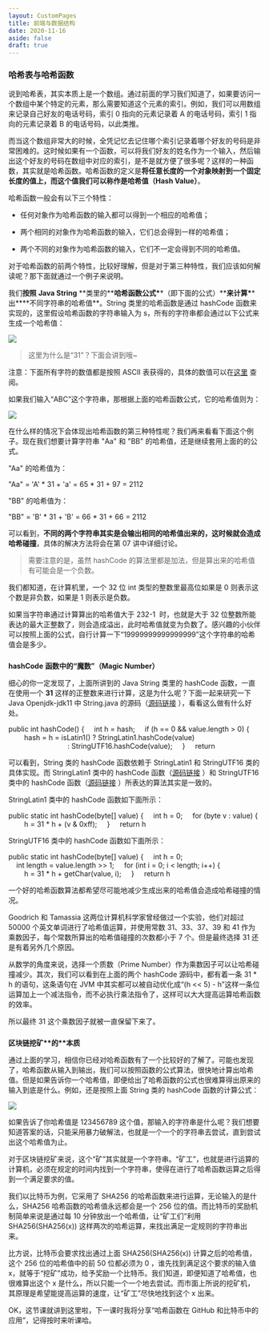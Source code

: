 ```yaml
---
layout: CustomPages
title: 前端与数据结构
date: 2020-11-16
aside: false
draft: true
---
```


### 哈希表与哈希函数

说到哈希表，其实本质上是一个数组。通过前面的学习我们知道了，如果要访问一个数组中某个特定的元素，那么需要知道这个元素的索引。例如，我们可以用数组来记录自己好友的电话号码，索引 0 指向的元素记录着 A 的电话号码，索引 1 指向的元素记录着 B 的电话号码，以此类推。

而当这个数组非常大的时候，全凭记忆去记住哪个索引记录着哪个好友的号码是非常困难的。这时候如果有一个函数，可以将我们好友的姓名作为一个输入，然后输出这个好友的号码在数组中对应的索引，是不是就方便了很多呢？这样的一种函数，其实就是哈希函数。哈希函数的定义是**将任意长度的一个对象映射到一个固定长度的值上，而这个值我们可以称作是哈希值（Hash Value）**。

哈希函数一般会有以下三个特性：

- 任何对象作为哈希函数的输入都可以得到一个相应的哈希值；

- 两个相同的对象作为哈希函数的输入，它们总会得到一样的哈希值；

- 两个不同的对象作为哈希函数的输入，它们不一定会得到不同的哈希值。

对于哈希函数的前两个特性，比较好理解，但是对于第三种特性，我们应该如何解读呢？那下面就通过一个例子来说明。

我们**按照** **Java String** **类里的\*\***哈希函数公式\***\*（即下面的公式）\*\***来计算\***\*出\*\***不同字符串的哈希值\*\*。String 类里的哈希函数是通过 hashCode 函数来实现的，这里假设哈希函数的字符串输入为 s，所有的字符串都会通过以下公式来生成一个哈希值：

![](https://s0.lgstatic.com/i/image3/M01/5D/D1/Cgq2xl4JtemAJ6H1AAAepXiC-4o564.png)

> 这里为什么是“31”？下面会讲到哦~

注意：下面所有字符的数值都是按照 ASCII 表获得的，具体的数值可以在[这里](https://www.ascii-code.com/) 查阅。

如果我们输入“ABC”这个字符串，那根据上面的哈希函数公式，它的哈希值则为：

![](https://s0.lgstatic.com/i/image3/M01/5D/D1/CgpOIF4JtemAaZ5LAAAbQUu-prg387.png)

在什么样的情况下会体现出哈希函数的第三种特性呢？我们再来看看下面这个例子。现在我们想要计算字符串 "Aa" 和 "BB" 的哈希值，还是继续套用上面的的公式。

"Aa" 的哈希值为：

"Aa" = 'A' \* 31 + 'a' = 65 \* 31 + 97 = 2112

"BB" 的哈希值为：

"BB" = 'B' \* 31 + 'B' = 66 \* 31 + 66 = 2112

可以看到，**不同的两个字符串其实是会输出相同的哈希值出来的，这时候就会造成哈希碰撞**，具体的解决方法将会在第 07 讲中详细讨论。

> 需要注意的是，虽然 hashCode 的算法里都是加法，但是算出来的哈希值有可能会是一个负数。

我们都知道，在计算机里，一个 32 位 int 类型的整数里最高位如果是 0 则表示这个数是非负数，如果是 1 则表示是负数。

如果当字符串通过计算算出的哈希值大于 232\-1  时，也就是大于 32 位整数所能表达的最大正整数了，则会造成溢出，此时哈希值就变为负数了。感兴趣的小伙伴可以按照上面的公式，自行计算一下“19999999999999999”这个字符串的哈希值会是多少。

###

**hashCode** **函数中的“魔数”（Magic Number）**

细心的你一定发现了，上面所讲到的 Java String 类里的 hashCode 函数，一直在使用一个 **31** 这样的正整数来进行计算，这是为什么呢？下面一起来研究一下 Java Openjdk\-jdk11 中 String.java 的源码（[源码链接](https://github.com/AdoptOpenJDK/openjdk-jdk11/blob/f0ef2826d2116f4e0c0ed21f8d54fe9d0706504e/src/java.base/share/classes/java/lang/String.java#L1501) ），看看这么做有什么好处。

public int hashCode() {
    int h = hash;
    if (h == 0 && value.length > 0) {
        hash = h = isLatin1() ? StringLatin1.hashCode(value)
                              : StringUTF16.hashCode(value);
    }
    return

可以看到，String 类的 hashCode 函数依赖于 StringLatin1 和 StringUTF16 类的具体实现。而 StringLatin1 类中的 hashCode 函数（[源码链接](https://github.com/AdoptOpenJDK/openjdk-jdk11/blob/999dbd4192d0f819cb5224f26e9e7fa75ca6f289/src/java.base/share/classes/java/lang/StringLatin1.java#L193) ）和 StringUTF16 类中的 hashCode 函数（[源码链接](https://github.com/AdoptOpenJDK/openjdk-jdk11/blob/999dbd4192d0f819cb5224f26e9e7fa75ca6f289/src/java.base/share/classes/java/lang/StringUTF16.java#L346) ）所表达的算法其实是一致的。

StringLatin1 类中的 hashCode 函数如下面所示：

public static int hashCode(byte\[\] value) {
    int h = 0;
    for (byte v : value) {
        h = 31 \* h + (v & 0xff);
    }
    return h

StringUTF16 类中的 hashCode 函数如下面所示：

public static int hashCode(byte\[\] value) {
    int h = 0;
    int length = value.length >> 1;
    for (int i = 0; i < length; i++) {
        h = 31 \* h + getChar(value, i);
    }
    return h

一个好的哈希函数算法都希望尽可能地减少生成出来的哈希值会造成哈希碰撞的情况。

Goodrich 和 Tamassia 这两位计算机科学家曾经做过一个实验，他们对超过 50000 个英文单词进行了哈希值运算，并使用常数 31、33、37、39 和 41 作为乘数因子，每个常数所算出的哈希值碰撞的次数都小于 7 个。但是最终选择 31 还是有着另外几个原因。

从数学的角度来说，选择一个质数（Prime Number）作为乘数因子可以让哈希碰撞减少。其次，我们可以看到在上面的两个 hashCode 源码中，都有着一条 31 \* h 的语句，这条语句在 JVM 中其实都可以被自动优化成“(h << 5) \- h”这样一条位运算加上一个减法指令，而不必执行乘法指令了，这样可以大大提高运算哈希函数的效率。

所以最终 31 这个乘数因子就被一直保留下来了。

###

**区块链挖矿\*\***的\***\*本质**

通过上面的学习，相信你已经对哈希函数有了一个比较好的了解了。可能也发现了，哈希函数从输入到输出，我们可以按照函数的公式算法，很快地计算出哈希值。但是如果告诉你一个哈希值，即便给出了哈希函数的公式也很难算得出原来的输入到底是什么。例如，还是按照上面 String 类的 hashCode 函数的计算公式：

![](https://s0.lgstatic.com/i/image3/M01/5D/D1/Cgq2xl4JtemAJ6H1AAAepXiC-4o564.png)

如果告诉了你哈希值是 123456789 这个值，那输入的字符串是什么呢？我们想要知道答案的话，只能采用暴力破解法，也就是一个一个的字符串去尝试，直到尝试出这个哈希值为止。

对于区块链挖矿来说，这个“矿”其实就是一个字符串。“矿工”，也就是进行运算的计算机，必须在规定的时间内找到一个字符串，使得在进行了哈希函数运算之后得到一个满足要求的值。

我们以比特币为例，它采用了 SHA256 的哈希函数来进行运算，无论输入的是什么，SHA256 哈希函数的哈希值永远都会是一个 256 位的值。而比特币的奖励机制简单来说是通过每 10 分钟放出一个哈希值，让“矿工们”利用 SHA256(SHA256(x)) 这样两次的哈希运算，来找出满足一定规则的字符串出来。

比方说，比特币会要求找出通过上面 SHA256(SHA256(x)) 计算之后的哈希值，这个 256 位的哈希值中的前 50 位都必须为 0 ，谁先找到满足这个要求的输入值 x，就等于“挖矿”成功，给予奖励一个比特币。我们知道，即便知道了哈希值，也很难算出这个 x 是什么，所以只能一个一个地去尝试。而市面上所说的挖矿机，其原理是希望能提高运算的速度，让“矿工”尽快地找到这个 x 出来。

OK，这节课就讲到这里啦，下一课时我将分享“哈希函数在 GitHub 和比特币中的应用”，记得按时来听课哈。
